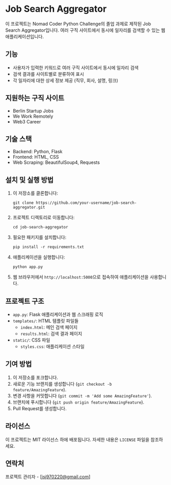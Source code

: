 # Job Search Aggregator

이 프로젝트는 Nomad Coder Python Challenge의 졸업 과제로 제작된 Job Search Aggregator입니다. 여러 구직 사이트에서 동시에 일자리를 검색할 수 있는 웹 애플리케이션입니다.

## 기능

- 사용자가 입력한 키워드로 여러 구직 사이트에서 동시에 일자리 검색
- 검색 결과를 사이트별로 분류하여 표시
- 각 일자리에 대한 상세 정보 제공 (직무, 회사, 설명, 링크)

## 지원하는 구직 사이트

- Berlin Startup Jobs
- We Work Remotely
- Web3 Career

## 기술 스택

- Backend: Python, Flask
- Frontend: HTML, CSS
- Web Scraping: BeautifulSoup4, Requests

## 설치 및 실행 방법

1. 이 저장소를 클론합니다:
   ```
   git clone https://github.com/your-username/job-search-aggregator.git
   ```

2. 프로젝트 디렉토리로 이동합니다:
   ```
   cd job-search-aggregator
   ```

3. 필요한 패키지를 설치합니다:
   ```
   pip install -r requirements.txt
   ```

4. 애플리케이션을 실행합니다:
   ```
   python app.py
   ```

5. 웹 브라우저에서 `http://localhost:5000`으로 접속하여 애플리케이션을 사용합니다.

## 프로젝트 구조

- `app.py`: Flask 애플리케이션과 웹 스크래핑 로직
- `templates/`: HTML 템플릿 파일들
  - `index.html`: 메인 검색 페이지
  - `results.html`: 검색 결과 페이지
- `static/`: CSS 파일
  - `styles.css`: 애플리케이션 스타일

## 기여 방법

1. 이 저장소를 포크합니다.
2. 새로운 기능 브랜치를 생성합니다 (`git checkout -b feature/AmazingFeature`).
3. 변경 사항을 커밋합니다 (`git commit -m 'Add some AmazingFeature'`).
4. 브랜치에 푸시합니다 (`git push origin feature/AmazingFeature`).
5. Pull Request를 생성합니다.

## 라이선스

이 프로젝트는 MIT 라이선스 하에 배포됩니다. 자세한 내용은 `LICENSE` 파일을 참조하세요.

## 연락처

프로젝트 관리자 - [jsj970220@gmail.com]
